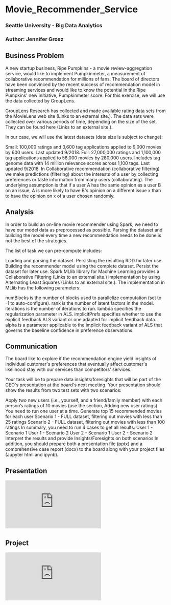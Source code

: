 # Movie_Recommender_Service
### Seattle University - Big Data Analytics
### Author: Jennifer Grosz


## Business Problem
A new startup business, Ripe Pumpkins - a movie review-aggregation service, would like to implement Pumpkinmeter, a measurement of collaborative recommendation for millions of fans. The board of directors have been convinced by the recent success of recommendation model in streaming services and would like to know the potential in the Ripe Pumpkins' new initiative, Pumpkinmeter score. For this exercise, we will use the data collected by GroupLens. 

GroupLens Research has collected and made available rating data sets from the MovieLens web site (Links to an external site.). The data sets were collected over various periods of time, depending on the size of the set. They can be found here (Links to an external site.).

In our case, we will use the latest datasets (data size is subject to change):

Small: 100,000 ratings and 3,600 tag applications applied to 9,000 movies by 600 users. Last updated 9/2018.
Full: 27,000,000 ratings and 1,100,000 tag applications applied to 58,000 movies by 280,000 users. Includes tag genome data with 14 million relevance scores across 1,100 tags. Last updated 9/2018.
In Collaborative recommendation (collaborative filtering) we make predictions (filtering) about the interests of a user by collecting preferences or taste information from many users (collaborating). The underlying assumption is that if a user A has the same opinion as a user B on an issue, A is more likely to have B's opinion on a different issue x than to have the opinion on x of a user chosen randomly.

## Analysis
In order to build an on-line movie recommender using Spark, we need to have our model data as preprocessed as possible. Parsing the dataset and building the model every time a new recommendation needs to be done is not the best of the strategies.

The list of task we can pre-compute includes:

Loading and parsing the dataset. Persisting the resulting RDD for later use.
Building the recommender model using the complete dataset. Persist the dataset for later use.
Spark MLlib library for Machine Learning provides a Collaborative Filtering (Links to an external site.) implementation by using Alternating Least Squares (Links to an external site.). The implementation in MLlib has the following parameters:

numBlocks is the number of blocks used to parallelize computation (set to -1 to auto-configure).
rank is the number of latent factors in the model.
iterations is the number of iterations to run.
lambda specifies the regularization parameter in ALS.
implicitPrefs specifies whether to use the explicit feedback ALS variant or one adapted for implicit feedback data.
alpha is a parameter applicable to the implicit feedback variant of ALS that governs the baseline confidence in preference observations.

## Communication
The board like to explore if the recommendation engine yield insights of individual customer's preferences that eventually affect customer's likelihood stay with our services than competitors' services.

Your task will be to prepare data insights/foresights that will be part of the CEO's presentation at the board's next meeting. Your presentation should show the results from two test sets with two scenarios:

Apply two new users (i.e., yourself, and a friend/family member) with each person’s ratings of 10 movies (use the section, Adding new user ratings). You need to run one user at a time.
Generate top 15 recommended movies for each user
Scenario 1 - FULL dataset, filtering out movies with less than 25 ratings
Scenario 2 - FULL dataset, filtering out movies with less than 100 ratings
In summary, you need to run 4 cases to get all results:
User 1 - Scenario 1
User 1 - Scenario 2
User 2 - Scenario 1
User 2 - Scenario 2
Interpret the results and provide Insights/Foresights on both scenarios
In addition, you should prepare both a presentation file (pptx) and a comprehensive case report (docx) to the board along with your project files (Jupyter html and ipynb). 


## Presentation
![Movie_Recommender_Presentation.pdf](https://github.com/JenniferGrosz/Movie_Recommender_Service/blob/e67b632293270fd395e83582a65583a5370b048e/Movie_Recommender_Presentation.pdf)


## Project
![Movie_recommendation_service.pdf](https://github.com/JenniferGrosz/Movie_Recommender_Service/blob/3e96c89ee3c732f3edc2d503f038dd2bbf512f93/Movie_recommender_system.pdf)
